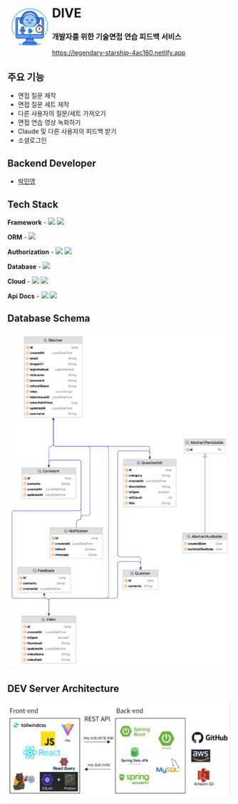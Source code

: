# DIVE <a href="https://legendary-starship-4ac160.netlify.app/"> <img src="https://github.com/minyeongg/dive-server/blob/main/assets/dive_logo.png" align="left" width="100"></a>
### 개발자를 위한 기술면접 연습 피드백 서비스
https://legendary-starship-4ac160.netlify.app
<br>

## 주요 기능
- 면접 질문 제작
- 면접 질문 세트 제작
- 다른 사용자의 질문/세트 가져오기
- 면접 연습 영상 녹화하기
- Claude 및 다른 사용자의 피드백 받기
- 소셜로그인

## Backend Developer
- <a href="https://github.com/minyeongg">박민영</a>


## Tech Stack
**Framework** - <img src="https://img.shields.io/badge/SpringBoot-6DB33F?style=flat-square&logo=SpringBoot&logoColor=white">  <img src="https://img.shields.io/badge/Gradle-02303A?style=for-the-social&logo=Gradle&logoColor=white">

**ORM** - <img src="https://img.shields.io/badge/Spring Data JPA-6DB33F?style=for-the-social&logo=Databricks&logoColor=white">

**Authorization** - <img src="https://img.shields.io/badge/Spring Security-6DB33F?style=for-the-social&logo=springsecurity&logoColor=white">  <img src="https://img.shields.io/badge/JWT-000000?style=for-the-social&logo=JSON Web Tokens&logoColor=white">

**Database** - <img src="https://img.shields.io/badge/MySQL-6DB33F">

**Cloud** - <img src ="https://img.shields.io/badge/AWS EC2-FF9900?style=for-the-social&logo=amazonec2&logoColor=white">  <img src ="https://img.shields.io/badge/AWS S3-569A31?style=for-the-social&logo=amazons3&logoColor=white"> 

**Api Docs** - <img src="https://img.shields.io/badge/Swagger-85EA2D?style=for-the-social&logo=swagger&logoColor=white"> <img src="https://img.shields.io/badge/Spring REST Docs-6DB33F?style=for-the-social&logo=Spring&logoColor=white">

## Database Schema
<img src="https://github.com/minyeongg/dive-server/blob/main/assets/dive_erd.png" width="900">

## DEV Server Architecture
<img width="912" alt="image" src="https://github.com/minyeongg/dive-server/blob/main/assets/image.png">

